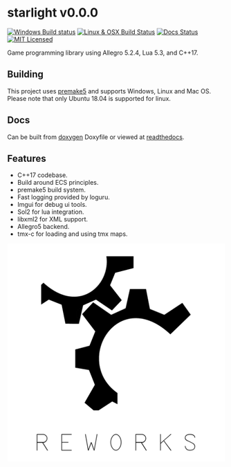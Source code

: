 # starlight v0.0.0

[![Windows Build status](https://ci.appveyor.com/api/projects/status/ac0ec6gtxl7776y5?svg=true)](https://ci.appveyor.com/project/reworks/starlight)
[![Linux & OSX Build Status](https://travis-ci.org/reworks/starlight.svg?branch=master)](https://travis-ci.org/reworks/starlight)
[![Docs Status](https://readthedocs.org/projects/starlight/badge/?version=latest)](https://starlight.readthedocs.io/en/latest/?badge=latest)
[![MIT Licensed](https://img.shields.io/badge/license-apache-blue.svg)](./LICENSE.md)

Game programming library using Allegro 5.2.4, Lua 5.3, and C++17.

## Building
This project uses [premake5](https://github.com/premake/premake-core/) and supports Windows, Linux and Mac OS. Please note that only Ubuntu 18.04 is supported for linux.


## Docs
Can be built from [doxygen](https://github.com/reworks/starlight/tree/master/docs) Doxyfile or viewed at [readthedocs](https://starlight.readthedocs.io/en/latest/).


## Features
- C++17 codebase.
- Build around ECS principles.
- premake5 build system.
- Fast logging provided by loguru.
- Imgui for debug ui tools.
- Sol2 for lua integration.
- libxml2 for XML support.
- Allegro5 backend.
- tmx-c for loading and using tmx maps.

![starlight](logo.png?raw=true "starlight")